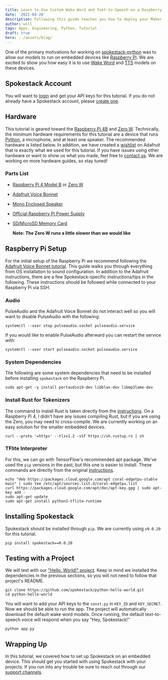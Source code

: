 ```yaml
---
title: Learn to Use Custom Wake Word and Text-to-Speech on a Raspberry Pi.
date: '2021-04-28'
description: Following this guide teaches you how to deploy your Maker models on an embedded device.
author: will
tags: Apps, Engineering, Python, Tutorial
draft: true
hero: ../assets/blog/
---
```


One of the primary motivations for working on [spokestack-python](https://github.com/spokestack/spokestack-python) was to allow our models to run on embedded devices like [Raspberry Pi](https://www.raspberrypi.org/). We are excited to show you how easy it is to use [Wake Word](/docs/concepts/wakeword) and [TTS](/docs/concepts/tts) models on these devices.

## Spokestack Account

You will want to [login](/account/login) and get your API keys for this tutorial. If you do not already have a Spokestack account, please [create one](/account/create).

## Hardware

This tutorial is geared toward the [Raspberry Pi 4B](https://www.raspberrypi.org/products/raspberry-pi-4-model-b/) and [Zero W](https://www.raspberrypi.org/products/raspberry-pi-zero-w/). Technically, the minimum hardware requirements for this tutorial are a device that runs [Python](https://www.python.org), a microphone, and at least one speaker. The recommended hardware is listed below. In addition, we have created a [wishlist](https://www.adafruit.com/wishlists/524930) on Adafruit that is exactly what we used for this tutorial. If you have issues using other hardware or want to show us what you made, feel free to [contact us](/support). We are working on more hardware guides, so stay tuned!

### Parts List

- [Raspberry Pi 4 Model B](https://www.adafruit.com/product/4296) or [Zero W](https://www.adafruit.com/product/3708)
- [Adafruit Voice Bonnet](https://www.adafruit.com/product/4757)
- [Mono Enclosed Speaker](https://www.adafruit.com/product/3351)
- [Official Raspberry Pi Power Supply](https://www.adafruit.com/product/4298)
- [SD/MicroSD Memory Card](https://www.adafruit.com/product/2693)

  **Note: The Zero W runs a little slower than we would like**

## Raspberry Pi Setup

For the initial setup of the Raspberry Pi we recommend following the [Adafruit Voice Bonnet tutorial](https://learn.adafruit.com/adafruit-voice-bonnet/overview). This guide walks you through everything from OS installation to sound configuration. In addition to the Adafruit instructions, there are a few Spokestack-specific instructions/tips in the following. These instructions should be followed while connected to your Raspberry Pi via SSH.

### Audio

PulseAudio and the Adafruit Voice Bonnet do not interact well so you will want to disable PulseAudio with the following:

```shell
systemctl --user stop pulseaudio.socket pulseaudio.service
```

If you would like to enable PulseAudio afterward you can restart the service with:

```shell
systemctl --user start pulseaudio.socket pulseaudio.service
```

### System Dependencies

The following are some system dependencies that need to be installed before installing `spokestack` on the Raspberry Pi.

`sudo apt-get -y install portaudio19-dev libblas-dev libmp3lame-dev`

### Install Rust for Tokenizers

The command to install Rust is taken directly from the [instructions](https://www.rust-lang.org/tools/install). On a Raspberry Pi 4, I didn't have any issues compiling Rust, but if you are using the Zero, you may need to cross-compile. We are currently working on an easy solution for the smaller embedded devices.

`curl --proto '=https' --tlsv1.2 -sSf https://sh.rustup.rs | sh`

### TFlite Interpreter

For this, we can go with TensorFlow's recommended apt package. We've used the `pip` versions in the past, but this one is easier to install. These commands are directly from the original [instructions](https://www.tensorflow.org/lite/guide/python#install_tensorflow_lite_for_python).

```shell
echo "deb https://packages.cloud.google.com/apt coral-edgetpu-stable main" | sudo tee /etc/apt/sources.list.d/coral-edgetpu.list
curl https://packages.cloud.google.com/apt/doc/apt-key.gpg | sudo apt-key add -
sudo apt-get update
sudo apt-get install python3-tflite-runtime
```

## Installing Spokestack

Spokestack should be installed through `pip`. We are currently using `v0.0.20` for this tutorial.

```shell
pip install spokestack==0.0.20
```

## Testing with a Project

We will test with our ["Hello, World!" project](https://github.com/spokestack/python-hello-world). Keep in mind we installed the dependencies in the previous sections, so you will not need to follow that project's README.

```shell
git clone https://github.com/spokestack/python-hello-world.git
cd python-hello-world
```

You will want to add your API keys to the `const.py` in `KEY_ID` and `KEY_SECRET`. Now we should be able to run the app. The project will automatically download the default wake word models. Once running, the default text-to-speech voice will respond when you say "Hey, Spokestack!"

```shell
python app.py
```

## Wrapping Up

In this tutorial, we covered how to set up Spokestack on an embedded device. This should get you started with using Spokestack with your projects. If you run into any trouble be sure to reach out through our [support channels](/support).
